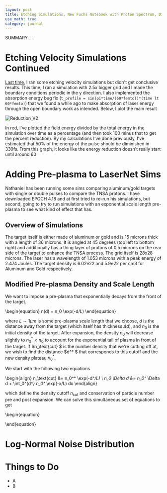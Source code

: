 ```yaml
---
layout: post
title: Etching Simulations, New Fuchs Notebook with Proton Spectrum, Different Types of Noise
use_math: true
category: journal
---
```


SUMMARY ...


# Etching Velocity Simulations Continued

[Last time](https://ronak-n-desai.github.io/23aut5/), I ran some etching velocity simulations but didn't get conclusive results. This time, I ran a simulation with 2.5x bigger grid and I made the boundary conditions periodic in the y direction. 
I also implemented the absorption energy bug fix (`t_profile = sin(pi*time/(60*femto))*(time lt 60*femto)`) that we found a while ago to make absorption of laser energy through the open boundary work as intended. Below, I plot the main result

![Reduction_V2](https://github.com/ronak-n-desai/ronak-n-desai.github.io/assets/98538788/e17360f6-c721-4d25-b11b-1ff058df0e8d)

In red, I've plotted the field energy divided by the total energy in the simulation over time as a percentage (and then took 100 minus that to get the percent reduction). 
By my calculations I've done previously, I've estimated that 50\% of the energy of the pulse should be diminished in 330fs. From this graph, it looks like the energy reduction doesn't really start until around 60

# Adding Pre-plasma to LaserNet Sims
Nathaniel has been running some sims comparing aluminum/gold targets with single or double pulses to compare the TNSA protons. I have downloaded EPOCH 4.18 and at first tried to re-run his simulations, but second, going to try to run simulations with an exponential scale length pre-plasma to see what kind of effect that has.

## Overview of Simulations
The target itself is either made of aluminum or gold and is 15 microns thick with a length of 36 microns. It is angled at 45 degrees (top left to bottom right) and additionally has a thing layer of protons of 0.5 microns on the rear side of the target to enhance the TNSA process. The grid itself is 28x28 microns. The laser has a wavelength of 1.053 microns with a peak energy of 2.474 Joules. The target density is 6.02e22 and 5.9e22 per cm3 for Aluminum and Gold respectively. 

## Modified Pre-plasma Density and Scale Length
We want to impose a pre-plasma that exponentially decays from the front of the target.

\begin{equation}
  n(d) = n_0 \exp(-d/L)
\end{equation}

where $L \sim 1 \mu m$ is some pre-plasma scale length that we choose, $d$ is the distance away from the target (which itself has thickness $\Delta d$), and $n_0$ is the initial density of the target. After expansion, the density $n_0$ will decrease slightly to $n_0^* < n_0$ to account for the exponential tail of plasma in front of the target. If $n_\text{cut} $ is the number density that we're cutting off at, we wish to find the distance $d^* $ that corresponds to this cutoff and the new density plateau $n_0^*$.

We start with the following two equations

\begin{align}
  n_\text{cut} &= n_0^* \exp(-d^*/L) \\
  n_0 \Delta d &= n_0^* \Delta d + \int_0^{d^*} n_0^* \exp(-x/L) dx
\end{align}

which define the density cutoff $n_\text{cut}$ and conservation of particle number pre and post expansion. We can solve this simultaneous set of equations to get

\begin{equation}

\end{equation}

# Log-Normal Noise Distribution


# Things to Do
- A
- B
